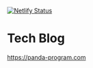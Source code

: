 [![Netlify Status](https://api.netlify.com/api/v1/badges/a6dc5e64-9fbc-4378-ae65-34778c6a4a33/deploy-status)](https://app.netlify.com/sites/panda-program/deploys)

# Tech Blog
https://panda-program.com